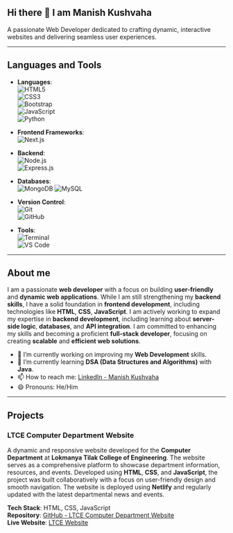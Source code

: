 ## Hi there 👋 I am Manish Kushvaha

A passionate Web Developer dedicated to crafting dynamic, interactive websites and delivering seamless user experiences.
___

## Languages and Tools

- **Languages**:  
  ![HTML5](https://img.shields.io/badge/HTML5-E34F26?style=flat-square&logo=html5&logoColor=white)  
  ![CSS3](https://img.shields.io/badge/CSS3-1572B6?style=flat-square&logo=css3&logoColor=white)  
  ![Bootstrap](https://img.shields.io/badge/Bootstrap-563D7C?style=flat-square&logo=bootstrap&logoColor=white)  
  ![JavaScript](https://img.shields.io/badge/JavaScript-F7DF1E?style=flat-square&logo=javascript&logoColor=black)  
  ![Python](https://img.shields.io/badge/Python-3776AB?style=flat-square&logo=python&logoColor=white)

- **Frontend Frameworks**:  
  ![Next.js](https://img.shields.io/badge/Next.js-000000?style=flat-square&logo=next.js&logoColor=white)

- **Backend**:  
  ![Node.js](https://img.shields.io/badge/Node.js-339933?style=flat-square&logo=node.js&logoColor=white)  
  ![Express.js](https://img.shields.io/badge/Express.js-000000?style=flat-square&logo=express&logoColor=white)

- **Databases**:  
  ![MongoDB](https://img.shields.io/badge/MongoDB-47A248?style=flat-square&logo=mongodb&logoColor=white)
  ![MySQL](https://upload.wikimedia.org/wikipedia/commons/6/63/MySQL_logo.png)

- **Version Control**:  
  ![Git](https://img.shields.io/badge/Git-F05032?style=flat-square&logo=git&logoColor=white)  
  ![GitHub](https://img.shields.io/badge/GitHub-181717?style=flat-square&logo=github&logoColor=white)

- **Tools**:  
  ![Terminal](https://img.shields.io/badge/Terminal-2A2A2A?style=flat-square&logo=gnome-terminal&logoColor=white)  
  ![VS Code](https://img.shields.io/badge/VS_Code-007ACC?style=flat-square&logo=visual-studio-code&logoColor=white)
  
___

## About me

I am a passionate **web developer** with a focus on building **user-friendly** and **dynamic web applications**. While I am still strengthening my **backend skills**, I have a solid foundation in **frontend development**, including technologies like **HTML**, **CSS**, **JavaScript**. I am actively working to expand my expertise in **backend development**, including learning about **server-side logic**, **databases**, and **API integration**. I am committed to enhancing my skills and becoming a proficient **full-stack developer**, focusing on creating **scalable** and **efficient web solutions**.

- 🔭 I’m currently working on improving my **Web Development** skills.
- 🌱 I’m currently learning **DSA (Data Structures and Algorithms)** with **Java**.
- 📫 How to reach me: [LinkedIn - Manish Kushvaha](https://www.linkedin.com/in/manishkushvaha/)
- 😄 Pronouns: He/Him

___

## Projects

### LTCE Computer Department Website
A dynamic and responsive website developed for the **Computer Department** at **Lokmanya Tilak College of Engineering**. The website serves as a comprehensive platform to showcase department information, resources, and events. Developed using **HTML**, **CSS**, and **JavaScript**, the project was built collaboratively with a focus on user-friendly design and smooth navigation. The website is deployed using **Netlify** and regularly updated with the latest departmental news and events.

**Tech Stack**: HTML, CSS, JavaScript  
**Repository**: [GitHub - LTCE Computer Department Website](https://github.com/Manish-Kushvaha/LTCE_dept_web)  
**Live Website**: [LTCE Website](https://ltcecomputerdepartment.netlify.app/)
